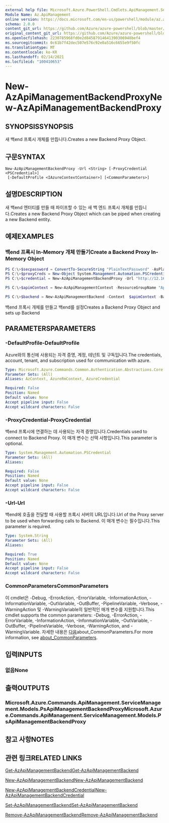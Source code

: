 ```yaml
---
external help file: Microsoft.Azure.PowerShell.Cmdlets.ApiManagement.ServiceManagement.dll-Help.xml
Module Name: Az.ApiManagement
online version: https://docs.microsoft.com/en-us/powershell/module/az.apimanagement/new-azapimanagementbackendproxy
schema: 2.0.0
content_git_url: https://github.com/Azure/azure-powershell/blob/master/src/ApiManagement/ApiManagement/help/New-AzApiManagementBackendProxy.md
original_content_git_url: https://github.com/Azure/azure-powershell/blob/master/src/ApiManagement/ApiManagement/help/New-AzApiManagementBackendProxy.md
ms.openlocfilehash: 2230785968fd0e2d84587914641390306948bef4
ms.sourcegitcommit: 0c61b7f42dec507e576c92e0a516c6655e9f50fc
ms.translationtype: MT
ms.contentlocale: ko-KR
ms.lasthandoff: 02/14/2021
ms.locfileid: "100410653"
---
```

# <span data-ttu-id="5565a-101">New-AzApiManagementBackendProxy</span><span class="sxs-lookup"><span data-stu-id="5565a-101">New-AzApiManagementBackendProxy</span></span>

## <span data-ttu-id="5565a-102">SYNOPSIS</span><span class="sxs-lookup"><span data-stu-id="5565a-102">SYNOPSIS</span></span>
<span data-ttu-id="5565a-103">새 백end 프록시 개체를 만듭니다.</span><span class="sxs-lookup"><span data-stu-id="5565a-103">Creates a new Backend Proxy Object.</span></span>

## <span data-ttu-id="5565a-104">구문</span><span class="sxs-lookup"><span data-stu-id="5565a-104">SYNTAX</span></span>

```
New-AzApiManagementBackendProxy -Url <String> [-ProxyCredential <PSCredential>]
 [-DefaultProfile <IAzureContextContainer>] [<CommonParameters>]
```

## <span data-ttu-id="5565a-105">설명</span><span class="sxs-lookup"><span data-stu-id="5565a-105">DESCRIPTION</span></span>
<span data-ttu-id="5565a-106">새 백end 엔터티를 만들 때 파이프할 수 있는 새 백 엔드 프록시 개체를 만듭니다.</span><span class="sxs-lookup"><span data-stu-id="5565a-106">Creates a new Backend Proxy Object which can be piped when creating a new Backend entity.</span></span>

## <span data-ttu-id="5565a-107">예제</span><span class="sxs-lookup"><span data-stu-id="5565a-107">EXAMPLES</span></span>

### <span data-ttu-id="5565a-108">백end 프록시 In-Memory 개체 만들기</span><span class="sxs-lookup"><span data-stu-id="5565a-108">Create a Backend Proxy In-Memory Object</span></span>
```powershell
PS C:\>$secpassword = ConvertTo-SecureString "PlainTextPassword" -AsPlainText -Force
PS C:\>$proxyCreds = New-Object System.Management.Automation.PSCredential ("foo", $secpassword)
PS C:\>$credential = New-AzApiManagementBackendProxy -Url "http://12.168.1.1:8080" -ProxyCredential $proxyCreds

PS C:\>$apimContext = New-AzApiManagementContext -ResourceGroupName "Api-Default-WestUS" -ServiceName "contoso"

PS C:\>$backend = New-AzApiManagementBackend -Context  $apimContext -BackendId 123 -Url 'https://contoso.com/awesomeapi' -Protocol http -Title "first backend" -SkipCertificateChainValidation $true -Proxy $credential -Description "backend with proxy server"
```

<span data-ttu-id="5565a-109">백end 프록시 개체를 만들고 백end를 설정</span><span class="sxs-lookup"><span data-stu-id="5565a-109">Creates a Backend Proxy Object and sets up Backend</span></span>

## <span data-ttu-id="5565a-110">PARAMETERS</span><span class="sxs-lookup"><span data-stu-id="5565a-110">PARAMETERS</span></span>

### <span data-ttu-id="5565a-111">-DefaultProfile</span><span class="sxs-lookup"><span data-stu-id="5565a-111">-DefaultProfile</span></span>
<span data-ttu-id="5565a-112">Azure와의 통신에 사용되는 자격 증명, 계정, 테넌트 및 구독입니다.</span><span class="sxs-lookup"><span data-stu-id="5565a-112">The credentials, account, tenant, and subscription used for communication with azure.</span></span>

```yaml
Type: Microsoft.Azure.Commands.Common.Authentication.Abstractions.Core.IAzureContextContainer
Parameter Sets: (All)
Aliases: AzContext, AzureRmContext, AzureCredential

Required: False
Position: Named
Default value: None
Accept pipeline input: False
Accept wildcard characters: False
```

### <span data-ttu-id="5565a-113">-ProxyCredential</span><span class="sxs-lookup"><span data-stu-id="5565a-113">-ProxyCredential</span></span>
<span data-ttu-id="5565a-114">백end 프록시에 연결하는 데 사용되는 자격 증명입니다.</span><span class="sxs-lookup"><span data-stu-id="5565a-114">Credentials used to connect to Backend Proxy.</span></span> <span data-ttu-id="5565a-115">이 매개 변수는 선택 사항입니다.</span><span class="sxs-lookup"><span data-stu-id="5565a-115">This parameter is optional.</span></span>

```yaml
Type: System.Management.Automation.PSCredential
Parameter Sets: (All)
Aliases:

Required: False
Position: Named
Default value: None
Accept pipeline input: False
Accept wildcard characters: False
```

### <span data-ttu-id="5565a-116">-Url</span><span class="sxs-lookup"><span data-stu-id="5565a-116">-Url</span></span>
<span data-ttu-id="5565a-117">백end에 호출을 전달할 때 사용할 프록시 서버의 URL입니다.</span><span class="sxs-lookup"><span data-stu-id="5565a-117">Url of the Proxy server to be used when forwarding calls to Backend.</span></span>
<span data-ttu-id="5565a-118">이 매개 변수는 필수입니다.</span><span class="sxs-lookup"><span data-stu-id="5565a-118">This parameter is required.</span></span>

```yaml
Type: System.String
Parameter Sets: (All)
Aliases:

Required: True
Position: Named
Default value: None
Accept pipeline input: False
Accept wildcard characters: False
```

### <span data-ttu-id="5565a-119">CommonParameters</span><span class="sxs-lookup"><span data-stu-id="5565a-119">CommonParameters</span></span>
<span data-ttu-id="5565a-120">이 cmdlet은 -Debug, -ErrorAction, -ErrorVariable, -InformationAction, -InformationVariable, -OutVariable, -OutBuffer, -PipelineVariable, -Verbose, -WarningAction 및 -WarningVariable의 일반적인 매개 변수를 지원합니다.</span><span class="sxs-lookup"><span data-stu-id="5565a-120">This cmdlet supports the common parameters: -Debug, -ErrorAction, -ErrorVariable, -InformationAction, -InformationVariable, -OutVariable, -OutBuffer, -PipelineVariable, -Verbose, -WarningAction, and -WarningVariable.</span></span> <span data-ttu-id="5565a-121">자세한 내용은 [다음](https://go.microsoft.com/fwlink/?LinkID=113216)about_CommonParameters.</span><span class="sxs-lookup"><span data-stu-id="5565a-121">For more information, see [about_CommonParameters](https://go.microsoft.com/fwlink/?LinkID=113216).</span></span>

## <span data-ttu-id="5565a-122">입력</span><span class="sxs-lookup"><span data-stu-id="5565a-122">INPUTS</span></span>

### <span data-ttu-id="5565a-123">없음</span><span class="sxs-lookup"><span data-stu-id="5565a-123">None</span></span>

## <span data-ttu-id="5565a-124">출력</span><span class="sxs-lookup"><span data-stu-id="5565a-124">OUTPUTS</span></span>

### <span data-ttu-id="5565a-125">Microsoft.Azure.Commands.ApiManagement.ServiceManagement.Models.PsApiManagementBackendProxy</span><span class="sxs-lookup"><span data-stu-id="5565a-125">Microsoft.Azure.Commands.ApiManagement.ServiceManagement.Models.PsApiManagementBackendProxy</span></span>

## <span data-ttu-id="5565a-126">참고 사항</span><span class="sxs-lookup"><span data-stu-id="5565a-126">NOTES</span></span>

## <span data-ttu-id="5565a-127">관련 링크</span><span class="sxs-lookup"><span data-stu-id="5565a-127">RELATED LINKS</span></span>

[<span data-ttu-id="5565a-128">Get-AzApiManagementBackend</span><span class="sxs-lookup"><span data-stu-id="5565a-128">Get-AzApiManagementBackend</span></span>](./Get-AzApiManagementBackend.md)

[<span data-ttu-id="5565a-129">New-AzApiManagementBackend</span><span class="sxs-lookup"><span data-stu-id="5565a-129">New-AzApiManagementBackend</span></span>](./New-AzApiManagementBackend.md)

[<span data-ttu-id="5565a-130">New-AzApiManagementBackendCredential</span><span class="sxs-lookup"><span data-stu-id="5565a-130">New-AzApiManagementBackendCredential</span></span>](./New-AzApiManagementBackendCredential.md)

[<span data-ttu-id="5565a-131">Set-AzApiManagementBackend</span><span class="sxs-lookup"><span data-stu-id="5565a-131">Set-AzApiManagementBackend</span></span>](./Set-AzApiManagementBackend.md)

[<span data-ttu-id="5565a-132">Remove-AzApiManagementBackend</span><span class="sxs-lookup"><span data-stu-id="5565a-132">Remove-AzApiManagementBackend</span></span>](./Remove-AzApiManagementBackend.md)

